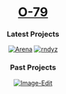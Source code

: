 <div align=center>

# [O-79](https://o-79.github.io/)

### Latest Projects

[![Arena](https://img.shields.io/badge/Arena-2060E0?style=for-the-badge&logo=unity)](https://github.com/O-79/Arena)
[![rndyz](https://img.shields.io/badge/rndyz-E0F000?style=for-the-badge&logo=opengl)](https://github.com/O-79/rndyz)

### Past Projects
[![Image-Edit](https://img.shields.io/badge/Image_Edit-E0E0E0?style=for-the-badge&logo=opencv)](https://github.com/O-79/Image-Edit)
